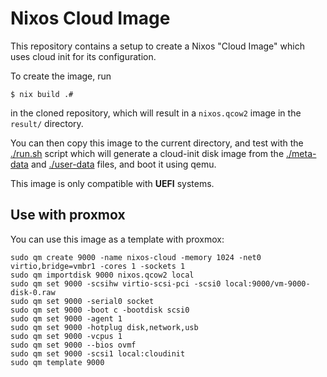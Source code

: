 # Nixos Cloud Image

This repository contains a setup to create a Nixos "Cloud Image" which uses cloud init for its configuration.

To create the image, run

    $ nix build .#

in the cloned repository, which will result in a `nixos.qcow2` image in the `result/` directory.

You can then copy this image to the current directory, and test with the [./run.sh](run.sh) script which will generate a cloud-init disk image from the [./meta-data](meta-data) and [./user-data](user-data) files, and boot it using qemu.

This image is only compatible with **UEFI** systems.

## Use with proxmox

You can use this image as a template with proxmox:

```
sudo qm create 9000 -name nixos-cloud -memory 1024 -net0 virtio,bridge=vmbr1 -cores 1 -sockets 1
sudo qm importdisk 9000 nixos.qcow2 local
sudo qm set 9000 -scsihw virtio-scsi-pci -scsi0 local:9000/vm-9000-disk-0.raw
sudo qm set 9000 -serial0 socket
sudo qm set 9000 -boot c -bootdisk scsi0
sudo qm set 9000 -agent 1
sudo qm set 9000 -hotplug disk,network,usb
sudo qm set 9000 -vcpus 1
sudo qm set 9000 --bios ovmf
sudo qm set 9000 -scsi1 local:cloudinit
sudo qm template 9000
```
